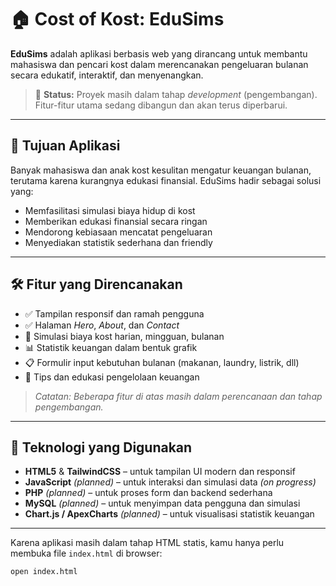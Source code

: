 # 🏠 Cost of Kost: EduSims

**EduSims** adalah aplikasi berbasis web yang dirancang untuk membantu mahasiswa dan pencari kost dalam merencanakan pengeluaran bulanan secara edukatif, interaktif, dan menyenangkan.

> 🚧 **Status:** Proyek masih dalam tahap *development* (pengembangan). Fitur-fitur utama sedang dibangun dan akan terus diperbarui.

---

## 🎯 Tujuan Aplikasi

Banyak mahasiswa dan anak kost kesulitan mengatur keuangan bulanan, terutama karena kurangnya edukasi finansial. EduSims hadir sebagai solusi yang:

- Memfasilitasi simulasi biaya hidup di kost
- Memberikan edukasi finansial secara ringan
- Mendorong kebiasaan mencatat pengeluaran
- Menyediakan statistik sederhana dan friendly

---

## 🛠️ Fitur yang Direncanakan

- ✅ Tampilan responsif dan ramah pengguna  
- ✅ Halaman *Hero*, *About*, dan *Contact*  
- 🔄 Simulasi biaya kost harian, mingguan, bulanan  
- 📊 Statistik keuangan dalam bentuk grafik  
- 📋 Formulir input kebutuhan bulanan (makanan, laundry, listrik, dll)  
- 🧠 Tips dan edukasi pengelolaan keuangan  

> *Catatan: Beberapa fitur di atas masih dalam perencanaan dan tahap pengembangan.*

---

## 🧰 Teknologi yang Digunakan

- **HTML5** & **TailwindCSS** – untuk tampilan UI modern dan responsif  
- **JavaScript** *(planned)* – untuk interaksi dan simulasi data *(on progress)*  
- **PHP** *(planned)* – untuk proses form dan backend sederhana  
- **MySQL** *(planned)* – untuk menyimpan data pengguna dan simulasi  
- **Chart.js / ApexCharts** *(planned)* – untuk visualisasi statistik keuangan  

---
Karena aplikasi masih dalam tahap HTML statis, kamu hanya perlu membuka file `index.html` di browser:

```bash
open index.html
